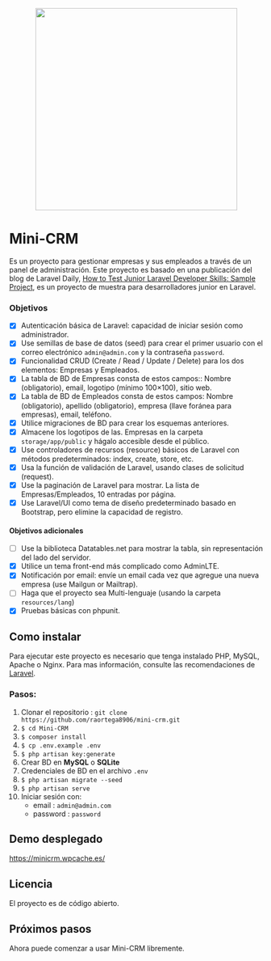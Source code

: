<p align="center"><a href="https://laravel.com" target="_blank"><img src="https://raw.githubusercontent.com/laravel/art/master/logo-lockup/5%20SVG/2%20CMYK/1%20Full%20Color/laravel-logolockup-cmyk-red.svg" width="400"></a></p>

# Mini-CRM

Es un proyecto para gestionar empresas y sus empleados a través de un panel de administración. Este proyecto es basado en una publicación del blog de Laravel Daily, [How to Test Junior Laravel Developer Skills: Sample Project](http://laraveldaily.com/test-junior-laravel-developer-sample-project), es un proyecto de muestra para desarrolladores junior en Laravel.

### Objetivos
* [x] Autenticación básica de Laravel: capacidad de iniciar sesión como administrador.
* [x] Use semillas de base de datos (seed) para crear el primer usuario con el correo electrónico `admin@admin.com` y la contraseña `password`.
* [x] Funcionalidad CRUD (Create / Read / Update / Delete) para los dos elementos: Empresas y Empleados.
* [x] La tabla de BD de Empresas consta de estos campos:: Nombre (obligatorio), email, logotipo (mínimo 100×100), sitio web.
* [x] La tabla de BD de Empleados consta de estos campos: Nombre (obligatorio), apellido (obligatorio), empresa (llave foránea para empresas), email, teléfono.
* [x] Utilice migraciones de BD para crear los esquemas anteriores.
* [x] Almacene los logotipos de las. Empresas en la carpeta `storage/app/public` y hágalo accesible desde el público.
* [x] Use controladores de recursos (resource) básicos de Laravel con métodos predeterminados: index,  create, store, etc.
* [x] Usa la función de validación de Laravel, usando clases de solicitud (request).
* [x] Use la paginación de Laravel para mostrar. La lista de Empresas/Empleados, 10 entradas por página.
* [x] Use Laravel/UI como tema de diseño predeterminado basado en Bootstrap, pero elimine la capacidad de registro.

#### Objetivos adicionales
* [ ] Use la biblioteca Datatables.net para mostrar la tabla, sin representación del lado del servidor.
* [x] Utilice un tema front-end más complicado como AdminLTE.
* [x] Notificación por email: envíe un email cada vez que agregue una nueva empresa (use Mailgun or Mailtrap).
* [ ] Haga que el proyecto sea Multi-lenguaje (usando la carpeta `resources/lang`)
* [x] Pruebas básicas con phpunit.

## Como instalar
Para ejecutar este proyecto es necesario que tenga instalado PHP, MySQL, Apache o Nginx. Para mas información, consulte las recomendaciones de [Laravel](https://laravel.com/docs/8.x).

### Pasos:
1. Clonar el repositorio : `git clone https://github.com/raortega8906/mini-crm.git`
2. `$ cd Mini-CRM`
3. `$ composer install`
4. `$ cp .env.example .env`
5. `$ php artisan key:generate`
6. Crear BD en **MySQL** o **SQLite**
7. Credenciales de BD en el archivo `.env`
8. `$ php artisan migrate --seed`
9. `$ php artisan serve`
10. Iniciar sesión con:
    - email : `admin@admin.com`
    - password : `password`

## Demo desplegado
https://minicrm.wpcache.es/

## Licencia
El proyecto es de código abierto.

## Próximos pasos
Ahora puede comenzar a usar Mini-CRM libremente.
